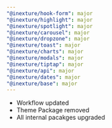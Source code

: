 ```yaml
---
"@inexture/hook-form": major
"@inexture/highlight": major
"@inexture/spotlight": major
"@inexture/carousel": major
"@inexture/dropzone": major
"@inexture/toast": major
"@inexture/charts": major
"@inexture/modals": major
"@inexture/tiptap": major
"@inexture/api": major
"@inexture/dates": major
"@inexture/base": major
---
```


- Workflow updated
- Theme Package removed
- All internal pacakges upgraded
